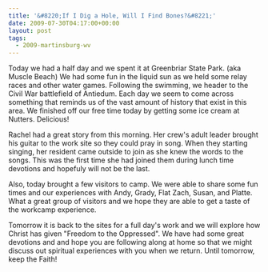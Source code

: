 ```yaml
---
title: '&#8220;If I Dig a Hole, Will I Find Bones?&#8221;'
date: 2009-07-30T04:17:00+00:00
layout: post
tags:
  - 2009-martinsburg-wv
---
```

Today we had a half day and we spent it at Greenbriar State Park. (aka Muscle Beach) We had some fun in the liquid sun as we held some relay races and other water games. Following the swimming, we header to the Civil War battlefield of Antiedum. Each day we seem to come across something that reminds us of the vast amount of history that exist in this area. We finished off our free time today by getting some ice cream at Nutters. Delicious!

Rachel had a great story from this morning. Her crew's adult leader brought his guitar to the work site so they could pray in song. When they starting singing, her resident came outside to join as she knew the words to the songs. This was the first time she had joined them during lunch time devotions and hopefuly will not be the last.

Also, today brought a few visitors to camp. We were able to share some fun times and our experiences with Andy, Grady, Flat Zach, Susan, and Platte. What a great group of visitors and we hope they are able to get a taste of the workcamp experience.

Tomorrow it is back to the sites for a full day's work and we will explore how Christ has given "Freedom to the Oppressed". We have had some great devotions and and hope you are following along at home so that we might discuss out spiritual experiences with you when we return. Until tomorrow, keep the Faith!